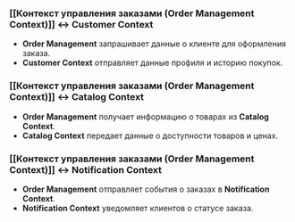 
### [[Контекст управления заказами (Order Management Context)]] ↔ Customer Context

- **Order Management** запрашивает данные о клиенте для оформления заказа.
- **Customer Context** отправляет данные профиля и историю покупок.

### [[Контекст управления заказами (Order Management Context)]] ↔ Catalog Context

- **Order Management** получает информацию о товарах из **Catalog Context**.
- **Catalog Context** передает данные о доступности товаров и ценах.

### [[Контекст управления заказами (Order Management Context)]] ↔ Notification Context

- **Order Management** отправляет события о заказах в **Notification Context**.
- **Notification Context** уведомляет клиентов о статусе заказа.